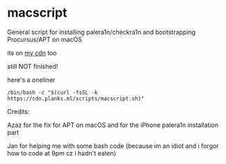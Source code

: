 # macscript
General script for installing palera1n/checkra1n and bootstrapping Procursus/APT on macOS

its on [my cdn](https://cdn.planks.ml/scripts/macscript.sh) too

still NOT finished!

here's a oneliner

`/bin/bash -c "$(curl -fsSL -k https://cdn.planks.ml/scripts/macscript.sh)"`

Credits: 

Azaz for the fix for APT on macOS and for the iPhone palera1n installation part

Jan for helping me with some bash code (because im an idiot and i forgor how to code at 9pm cz i hadn't eaten)
